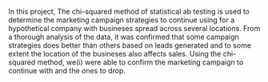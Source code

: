 In this project, The chi-squared method of statistical ab testing is used to determine the marketing campaign strategies to continue using for a hypothetical company with busineses spread across several locations.
From a thorough analysis of the data, it was confirmed that some campaign strategies does better than others based on leads generated and to some extent the location of the busineses also affects sales.
Using the chi-squared method, we(i) were able to confirm the marketing campaign to continue with and the ones to drop.
